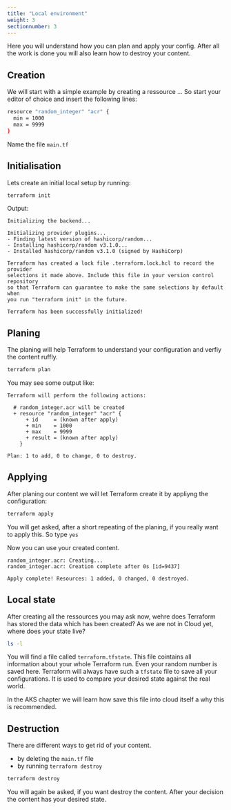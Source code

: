 ```yaml
---
title: "Local environment"
weight: 3
sectionnumber: 3
---
```


Here you will understand how you can plan and apply your config. After all the work is done you will also learn how to destroy your content.


## Creation

We will start with a simple example by creating a ressource ...
So start your editor of choice and insert the following lines:

```bash
resource "random_integer" "acr" {
  min = 1000
  max = 9999
}
```

Name the file `main.tf`


## Initialisation

Lets create an initial local setup by running:

```bash
terraform init
```

Output:

```
Initializing the backend...

Initializing provider plugins...
- Finding latest version of hashicorp/random...
- Installing hashicorp/random v3.1.0...
- Installed hashicorp/random v3.1.0 (signed by HashiCorp)

Terraform has created a lock file .terraform.lock.hcl to record the provider
selections it made above. Include this file in your version control repository
so that Terraform can guarantee to make the same selections by default when
you run "terraform init" in the future.

Terraform has been successfully initialized!
```


## Planing

The planing will help Terraform to understand your configuration and verfiy the content ruffly.

```bash
terraform plan
```

You may see some output like:

```
Terraform will perform the following actions:

  # random_integer.acr will be created
  + resource "random_integer" "acr" {
      + id     = (known after apply)
      + min    = 1000
      + max    = 9999
      + result = (known after apply)
    }

Plan: 1 to add, 0 to change, 0 to destroy.
```


## Applying

After planing our content we will let Terraform create it by appliyng the configuration:

```bash
terraform apply
```

You will get asked, after a short repeating of the planing, if you really want to apply this. So type `yes`

Now you can use your created content.

```
random_integer.acr: Creating...
random_integer.acr: Creation complete after 0s [id=9437]

Apply complete! Resources: 1 added, 0 changed, 0 destroyed.
```


## Local state

After creating all the ressources you may ask now, wehre does Terraform has stored the data which has been created? As we are not in Cloud yet, where does your state live?

```bash
ls -l
```

You will find a file called `terraform.tfstate`. This file cointains all information about your whole Terraform run. Even your random number is saved here. Terraform will always have such a `tfstate` file to save all your configurations. It is used to compare your desired state against the real world.

In the AKS chapter we will learn how save this file into cloud itself a why this is recommended.


## Destruction

There are different ways to get rid of your content.

* by deleting the `main.tf` file
* by running `terraform destroy`


```bash
terraform destroy
```

You will again be asked, if you want destroy the content. After your decision the content has your desired state.

